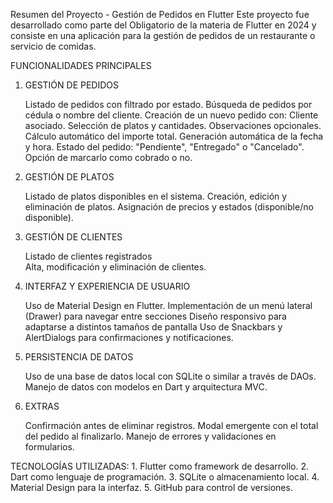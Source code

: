 Resumen del Proyecto - Gestión de Pedidos en Flutter
Este proyecto fue desarrollado como parte del Obligatorio de la materia de Flutter en 2024 y consiste en una aplicación para la gestión de pedidos de un restaurante o servicio de comidas.

FUNCIONALIDADES PRINCIPALES

  1. GESTIÓN DE PEDIDOS
     
      Listado de pedidos con filtrado por estado.
      Búsqueda de pedidos por cédula o nombre del cliente.
      Creación de un nuevo pedido con:
      Cliente asociado.
      Selección de platos y cantidades.
      Observaciones opcionales.
      Cálculo automático del importe total.
      Generación automática de la fecha y hora.
      Estado del pedido: "Pendiente", "Entregado" o "Cancelado".
      Opción de marcarlo como cobrado o no.
     
2. GESTIÓN DE PLATOS

      Listado de platos disponibles en el sistema.
      Creación, edición y eliminación de platos.
      Asignación de precios y estados (disponible/no disponible).

3. GESTIÓN DE CLIENTES
   
     Listado de clientes registrados   
     Alta, modificación y eliminación de clientes.

4. INTERFAZ Y EXPERIENCIA DE USUARIO

    Uso de Material Design en Flutter.
    Implementación de un menú lateral (Drawer) para navegar entre secciones
    Diseño responsivo para adaptarse a distintos tamaños de pantalla
    Uso de Snackbars y AlertDialogs para confirmaciones y notificaciones.

5. PERSISTENCIA DE DATOS

    Uso de una base de datos local con SQLite o similar a través de DAOs.
    Manejo de datos con modelos en Dart y arquitectura MVC.

6. EXTRAS

    Confirmación antes de eliminar registros.
    Modal emergente con el total del pedido al finalizarlo.
    Manejo de errores y validaciones en formularios.


TECNOLOGÍAS UTILIZADAS:
    1. Flutter como framework de desarrollo.
    2. Dart como lenguaje de programación.
    3. SQLite o almacenamiento local.
    4. Material Design para la interfaz.
    5. GitHub para control de versiones.
